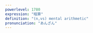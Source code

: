 ```yaml
---
powerlevel: 1780
expression: "暗算"
definition: "(n,vs) mental arithmetic"
pronunciation: "あんざん"
---
```

